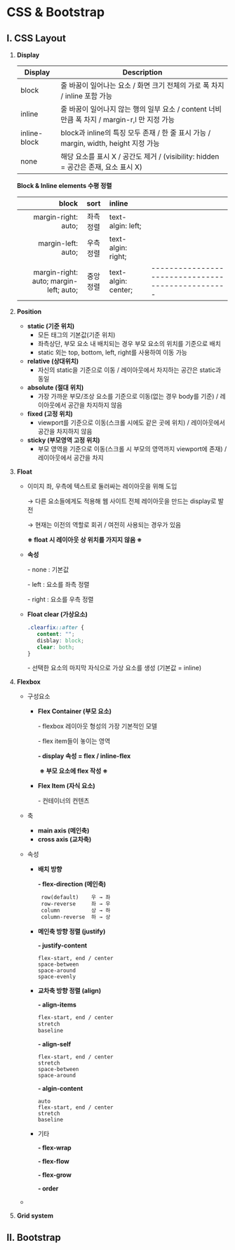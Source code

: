 # CSS & Bootstrap

## I. CSS Layout

1. **Display**

   | Display      | Description                                                  |
   | ------------ | ------------------------------------------------------------ |
   | block        | 줄 바꿈이 일어나는 요소 / 화면 크기 전체의 가로 폭 차지 / inline 포함 가능 |
   | inline       | 줄 바꿈이 일어나지 않는 행의 일부 요소 / content 너비만큼 폭 차지 / margin-r,l 만 지정 가능 |
   | inline-block | block과 inline의 특징 모두 존재 / 한 줄 표시 가능 / margin, width, height 지정 가능 |
   | none         | 해당 요소를 표시 X / 공간도 제거 / (visibility: hidden = 공간은 존재, 요소 표시 X) |

   **Block & Inline elements 수평 정렬**

   |                                  block |   sort   | inline              |                                                   |
   | -------------------------------------: | :------: | :------------------ | ------------------------------------------------- |
   |                    margin-right: auto; | 좌측정렬 | text-algin: left;   |                                                   |
   |                     margin-left: auto; | 우측정렬 | text-algin: right;  |                                                   |
   | margin-right: auto; margin-left; auto; | 중앙정렬 | text-algin: center; | ------------------------------------------------- |

2. **Position**

   - **static (기준 위치)** 
     - 모든 태그의 기본값(기준 위치)
     - 좌측상단, 부모 요소 내 배치되는 경우 부모 요소의 위치를 기준으로 배치
     - static 외는 top, bottom, left, right를 사용하여 이동 가능
   - **relative (상대위치)**
     - 자신의 static을 기준으로 이동 / 레이아웃에서 차지하는 공간은 static과 동일
   - **absolute (절대 위치)**
     - 가장 가까운 부모/조상 요소를 기준으로 이동(없는 경우 body를 기준) / 레이아웃에서 공간을 차지하지 않음
   - **fixed (고정 위치)**
     - viewport를 기준으로 이동(스크롤 시에도 같은 곳에 위치) / 레이아웃에서 공간을 차지하지 않음
   - **sticky (부모영역 고정 위치)**
     - 부모 영역을 기준으로 이동(스크롤 시 부모의 영역까지 viewport에 존재) / 레이아웃에서 공간을 차지

3. **Float**

   - 이미지 좌, 우측에 텍스트로 둘러싸는 레이아웃을 위해 도입

     → 다른 요소들에게도 적용해 웹 사이트 전체 레이아웃을 만드는 display로 발전

     → 현재는 이전의 역할로 회귀 / 여전히 사용되는 경우가 있음

     **※ float 시 레이아웃 상 위치를 가지지 않음 ※**

   - **속성**

       \- none : 기본값

       \- left : 요소를 좌측 정렬

       \- right : 요소를 우측 정렬

   - **Float clear (가상요소)**

     ```css
     .clearfix::after {
     	content: "";
     	disblay: block;
     	clear: both;
     }
     ```

       \- 선택한 요소의 마지막 자식으로 가상 요소를 생성 (기본값 = inline)

4. **Flexbox**

   - 구성요소

     - **Flex Container (부모 요소)**

         \- flexbox 레이아웃 형성의 가장 기본적인 모델

         \- flex item들이 놓이는 영역

         **\- display 속성 = flex / inline-flex**

       ​	**※ 부모 요소에 flex 작성 ※**

     - **Flex Item (자식 요소)**

         \- 컨테이너의 컨텐츠

   - 축

     - **main axis (메인축)**
     - **cross axis (교차축)**

   - 속성

     - **배치 방향**

         **\- flex-direction (메인축)**

       ```markdown
       	row(default)	우 → 좌
       	row-reverse		좌 → 우
       	column			상 → 하
       	column-reverse	하 → 상
       ```

     - **메인축 방향 정렬 (justify)**

         **\- justify-content**

       ```
       flex-start, end / center
       space-between
       space-around
       space-evenly
       ```

     - **교차축 방향 정렬 (align)**

         **\- align-items**

       ```1
       flex-start, end / center
       stretch
       baseline
       ```

         **\- align-self**

       ```
       flex-start, end / center
       stretch
       space-between
       space-around
       ```

         **\- algin-content**

       ```
       auto
       flex-start, end / center
       stretch
       baseline
       ```

     - 기타

         **\- flex-wrap**

         **\- flex-flow**

         **\- flex-grow**

         **\- order**

   - 

5. **Grid system**

## II. Bootstrap

